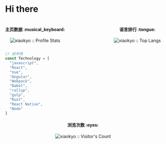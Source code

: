 # Hi there

<div style="display: flex; justify-content: space-between;">
	<div>
		<h4 align="center">主页数据 :musical_keyboard:</h4>

<p align="center"><img src="https://github-readme-stats.vercel.app/api?username=xiaokyo&show_icons=true&theme=synthwave" alt="xiaokyo :: Profile Stats" /></p>
	</div>
	<div>
	<h4 align="center">语言排行 :tongue:</h4>

<p align="center"><img src="https://github-readme-stats.vercel.app/api/top-langs/?username=xiaokyo&langs_count=10&theme=tokyonight&layout=compact" alt="xiaokyo :: Top Langs" /></p>
</div>
</div>





```javascript
// 技术栈
const Technology = [
  "javascript",
  "React",
  "Vue",
  "Angular",
  "Webpack",
  "Babel",
  "rollup",
  "gulp",
  "Rust",
  "React Native",
  "Node"
]
```

<h4 align="center">浏览次数 :eyes:</h4>

<p align="center"><img src="https://profile-counter.glitch.me/{xiaokyo}/count.svg" alt="xiaokyo :: Visitor's Count" /></p>
